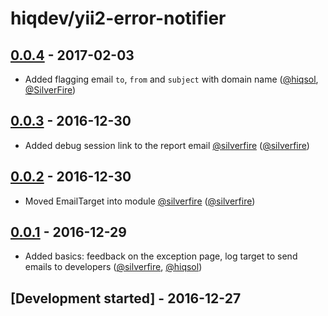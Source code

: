 # hiqdev/yii2-error-notifier

## [0.0.4] - 2017-02-03

- Added flagging email `to`, `from` and `subject` with domain name ([@hiqsol], [@SilverFire])

## [0.0.3] - 2016-12-30

- Added debug session link to the report email [@silverfire] ([@silverfire])

## [0.0.2] - 2016-12-30

- Moved EmailTarget into module [@silverfire] ([@silverfire])

## [0.0.1] - 2016-12-29

- Added basics: feedback on the exception page, log target to send emails to developers ([@silverfire], [@hiqsol])

## [Development started] - 2016-12-27

[@SilverFire]: https://github.com/SilverFire
[d.naumenko.a@gmail.com]: https://github.com/SilverFire
[@tafid]: https://github.com/tafid
[andreyklochok@gmail.com]: https://github.com/tafid
[@BladeRoot]: https://github.com/BladeRoot
[bladeroot@gmail.com]: https://github.com/BladeRoot
[@silverfire]: https://github.com/SilverFire
[@hiqsol]: https://github.com/hiqsol
[sol@hiqdev.com]: https://github.com/hiqsol
[Under development]: https://github.com/hiqdev/yii2-error-notifier/compare/0.0.3...HEAD
[0.0.1]: https://github.com/hiqdev/yii2-error-notifier/releases/tag/0.0.1
[0.0.2]: https://github.com/hiqdev/yii2-error-notifier/compare/0.0.1...0.0.2
[0.0.3]: https://github.com/hiqdev/yii2-error-notifier/compare/0.0.2...0.0.3
[0.0.4]: https://github.com/hiqdev/yii2-error-notifier/compare/0.0.3...0.0.4
